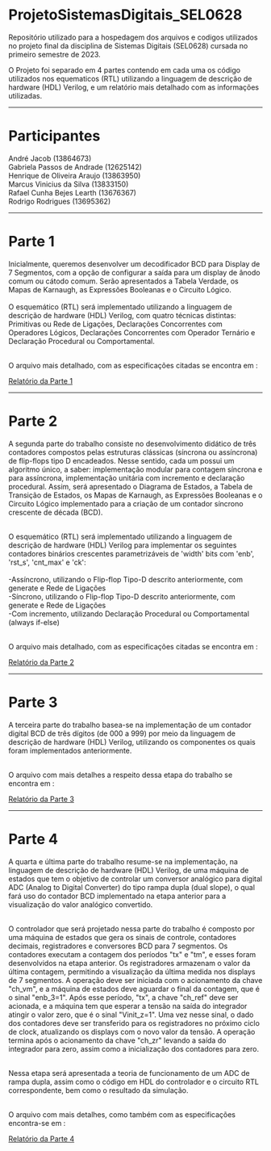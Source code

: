 <h1>ProjetoSistemasDigitais_SEL0628</h1>

Repositório utilizado para a hospedagem dos arquivos e codigos utilizados no projeto final da disciplina de Sistemas Digitais (SEL0628) cursada no primeiro semestre de 2023. <br>

O Projeto foi separado em 4 partes contendo em cada uma os código utilizados nos equematicos (RTL) utilizando a linguagem de descrição de hardware (HDL) Verilog, e um relatório mais detalhado com as informações utilizadas.<br>

<hr>

<h1>Participantes</h1>

André Jacob (13864673) <br>
Gabriela Passos de Andrade (12625142) <br>
Henrique de Oliveira Araujo (13863950) <br>
Marcus Vinicius da Silva (13833150) <br>
Rafael Cunha Bejes Learth (13676367) <br>
Rodrigo Rodrigues (13695362) <br>

<hr>

<h1>Parte 1</h1>
Inicialmente, queremos desenvolver um decodificador BCD para Display de 7 Segmentos, com a opção de configurar a saída para um display de ânodo comum ou cátodo comum. Serão apresentados a Tabela Verdade, os Mapas de Karnaugh, as Expressões Booleanas e o Circuito Lógico. <br> <br>
O esquemático (RTL) será implementado utilizando a linguagem de descrição de hardware (HDL) Verilog, com quatro técnicas distintas: Primitivas ou Rede de Ligações, Declarações Concorrentes com Operadores Lógicos, Declarações Concorrentes com Operador Ternário e Declaração Procedural ou Comportamental. <br><br>

O arquivo mais detalhado, com as especificações citadas se encontra em : <br>

[Relatório da Parte 1](https://github.com/RodrigoRCZ/ProjetoSistemasDigitais_SEL0628/tree/main/Parte_1)

<hr>

<h1>Parte 2</h1>
A segunda parte do trabalho consiste no desenvolvimento didático de três contadores compostos pelas estruturas clássicas (síncrona ou assíncrona) de flip-flops tipo D encadeados. Nesse sentido, cada um possui um algoritmo único, a saber: implementação modular para contagem síncrona e para assíncrona, implementação unitária com incremento e declaração procedural. Assim, será apresentado o Diagrama de Estados, a Tabela de Transição de Estados, os Mapas de Karnaugh, as Expressões Booleanas e o Circuito Lógico implementado para a criação de um contador síncrono crescente de década (BCD).<br> <br>

O esquemático (RTL) será implementado utilizando a linguagem de descrição de hardware (HDL) Verilog para implementar os seguintes contadores binários crescentes parametrizáveis de 'width' bits com 'enb', 'rst_s', 'cnt_max' e 'ck':<br> <br>
-Assíncrono, utilizando o Flip-flop Tipo-D descrito anteriormente, com generate e Rede de Ligações<br>
-Síncrono, utilizando o Flip-flop Tipo-D descrito anteriormente, com generate e Rede de Ligações<br>
-Com incremento, utilizando Declaração Procedural ou Comportamental (always if-else)<br><br>

O arquivo mais detalhado, com as especificações citadas se encontra em : <br>

[Relatório da Parte 2](https://github.com/RodrigoRCZ/ProjetoSistemasDigitais_SEL0628/tree/main/Parte_2)

<hr>

<h1>Parte 3</h1>
A terceira parte do trabalho basea-se na implementação de um contador digital BCD de três dígitos (de 000 a 999) por meio da linguagem de descrição de hardware (HDL) Verilog, utilizando os componentes os quais foram implementados anteriormente.<br> <br>

O arquivo com mais detalhes a respeito dessa etapa do trabalho se encontra em : <br>

[Relatório da Parte 3](https://github.com/RodrigoRCZ/ProjetoSistemasDigitais_SEL0628/tree/main/Parte_3)

<hr>

<h1>Parte 4</h1>
A quarta e última parte do trabalho resume-se na implementação, na linguagem de descrição de hardware (HDL) Verilog, de uma máquina de estados que tem o objetivo de controlar um conversor analógico para digital ADC (Analog to Digital Converter) do tipo rampa dupla (dual slope), o qual fará uso do contador BCD implementado na etapa anterior para a visualização do valor analógico convertido.<br> <br>

O controlador que será projetado nessa parte do trabalho é composto por uma máquina de estados que gera os sinais de controle, contadores decimais, registradores e conversores BCD para 7 segmentos. Os contadores executam a contagem dos períodos "tx" e "tm", e esses foram desenvolvidos na etapa anterior. Os registradores armazenam o valor da última contagem, permitindo a visualização da última medida nos displays de 7 segmentos. A operação deve ser iniciada com o acionamento da chave "ch_vm", e a máquina de estados deve aguardar o final da contagem, que é o sinal "enb_3=1". Após esse período, "tx", a chave "ch_ref" deve ser acionada, e a máquina tem que esperar a tensão na saída do integrador atingir o valor zero, que é o sinal "Vinit_z=1". Uma vez nesse sinal, o dado dos contadores deve ser transferido para os registradores no próximo ciclo de clock, atualizando os displays com o novo valor da tensão. A operação termina após o acionamento da chave "ch_zr" levando a saída do integrador para zero, assim como a inicialização dos contadores para zero.<br> <br>

Nessa etapa será apresentada a teoria de funcionamento de um ADC de rampa dupla, assim como o código em HDL do controlador e o circuito RTL correspondente, bem como o resultado da simulação.<br> <br>

O arquivo com mais detalhes, como também com as especificações encontra-se em : <br>


[Relatório da Parte 4](https://github.com/RodrigoRCZ/ProjetoSistemasDigitais_SEL0628/tree/main/Parte_4)